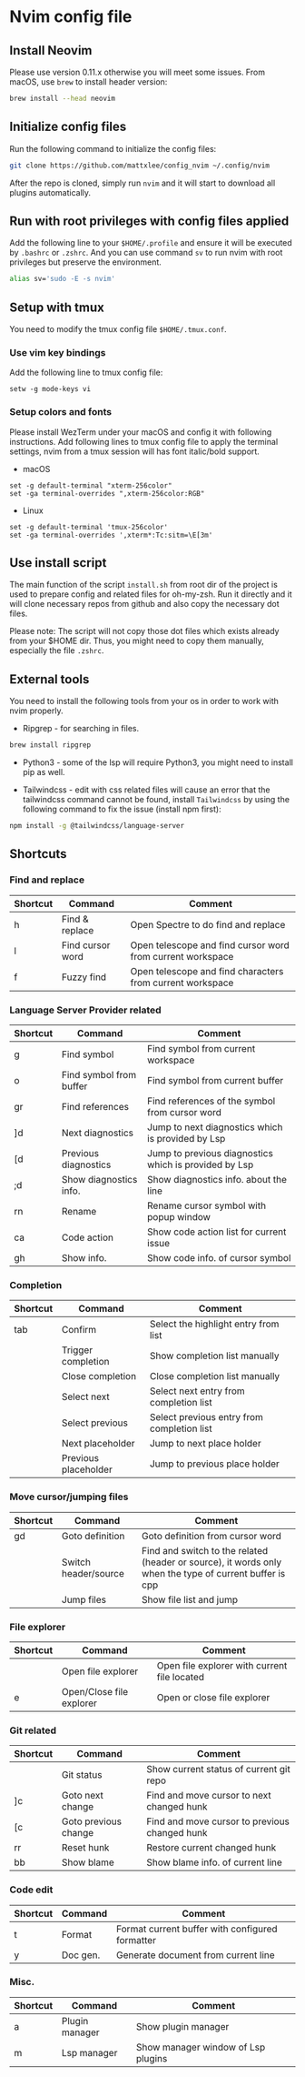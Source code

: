 # Nvim config file

## Install Neovim

Please use version 0.11.x otherwise you will meet some issues. From macOS, use
`brew` to install header version:

```bash
brew install --head neovim
```

## Initialize config files

Run the following command to initialize the config files:

```bash
git clone https://github.com/mattxlee/config_nvim ~/.config/nvim
```

After the repo is cloned, simply run `nvim` and it will start to download all
plugins automatically.

## Run with root privileges with config files applied

Add the following line to your `$HOME/.profile` and ensure it will be executed
by `.bashrc` or `.zshrc`. And you can use command `sv` to run nvim with root
privileges but preserve the environment.

```bash
alias sv='sudo -E -s nvim'
```

## Setup with tmux

You need to modify the tmux config file `$HOME/.tmux.conf`.

### Use vim key bindings

Add the following line to tmux config file:

```
setw -g mode-keys vi
```

### Setup colors and fonts

Please install WezTerm under your macOS and config it with following
instructions. Add following lines to tmux config file to apply the terminal
settings, nvim from a tmux session will has font italic/bold support.

* macOS

```
set -g default-terminal "xterm-256color"
set -ga terminal-overrides ",xterm-256color:RGB"
```

* Linux

```
set -g default-terminal 'tmux-256color'
set -ga terminal-overrides ',xterm*:Tc:sitm=\E[3m'
```

## Use install script

The main function of the script `install.sh` from root dir of the project is
used to prepare config and related files for oh-my-zsh. Run it directly and it
will clone necessary repos from github and also copy the necessary dot files.

Please note: The script will not copy those dot files which exists already from
your $HOME dir. Thus, you might need to copy them manually, especially the file
`.zshrc`.

## External tools

You need to install the following tools from your os in order to work with nvim
properly.

* Ripgrep - for searching in files.

```bash
brew install ripgrep
```

* Python3 - some of the lsp will require Python3, you might need to install pip
  as well.

* Tailwindcss - edit with css related files will cause an error that the
  tailwindcss command cannot be found, install `Tailwindcss` by using the
  following command to fix the issue (install npm first):

```bash
npm install -g @tailwindcss/language-server
```

## Shortcuts

### Find and replace

|Shortcut|Command|Comment|
|-|-|-|
|<leader>h|Find & replace|Open Spectre to do find and replace|
|<leader>l|Find cursor word|Open telescope and find cursor word from current workspace|
|<leader>f|Fuzzy find|Open telescope and find characters from current workspace|

### Language Server Provider related

|Shortcut|Command|Comment|
|-|-|-|
|<leader>g|Find symbol|Find symbol from current workspace|
|<leader>o|Find symbol from buffer|Find symbol from current buffer|
|gr|Find references|Find references of the symbol from cursor word|
|]d|Next diagnostics|Jump to next diagnostics which is provided by Lsp|
|[d|Previous diagnostics|Jump to previous diagnostics which is provided by Lsp|
|;d|Show diagnostics info.|Show diagnostics info. about the line|
|<leader>rn|Rename|Rename cursor symbol with popup window|
|<leader>ca|Code action|Show code action list for current issue|
|gh|Show info.|Show code info. of cursor symbol|

### Completion

|Shortcut|Command|Comment|
|-|-|-|
|tab|Confirm|Select the highlight entry from list|
|<c-l>|Trigger completion|Show completion list manually|
|<c-k>|Close completion|Close completion list manually|
|<c-n>|Select next|Select next entry from completion list|
|<c-p>|Select previous|Select previous entry from completion list|
|<c-f>|Next placeholder|Jump to next place holder|
|<c-b>|Previous placeholder|Jump to previous place holder|

### Move cursor/jumping files

|Shortcut|Command|Comment|
|-|-|-|
|gd|Goto definition|Goto definition from cursor word|
|<c-h>|Switch header/source|Find and switch to the related (header or source), it words only when the type of current buffer is cpp|
|<c-p>|Jump files|Show file list and jump|

### File explorer

|Shortcut|Command|Comment|
|-|-|-|
|<c-j>|Open file explorer|Open file explorer with current file located|
|<leader>e|Open/Close file explorer|Open or close file explorer|

### Git related

|Shortcut|Command|Comment|
|-|-|-|
|<c-g>|Git status|Show current status of current git repo|
|]c|Goto next change|Find and move cursor to next changed hunk|
|[c|Goto previous change|Find and move cursor to previous changed hunk|
|<leader>rr|Reset hunk|Restore current changed hunk|
|<leader>bb|Show blame|Show blame info. of current line|

### Code edit

|Shortcut|Command|Comment|
|-|-|-|
|<leader>t|Format|Format current buffer with configured formatter|
|<leader>y|Doc gen.|Generate document from current line|

### Misc.

|Shortcut|Command|Comment|
|-|-|-|
|<leader>a|Plugin manager|Show plugin manager|
|<leader>m|Lsp manager|Show manager window of Lsp plugins|
